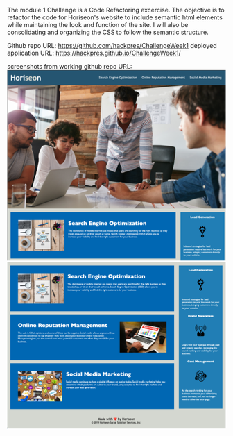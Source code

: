 The module 1 Challenge is a Code Refactoring excercise. The objective is to refactor the code for Horiseon's website to include semantic html elements while maintaining the look and function of the site. I will also be consolidating and organizing the CSS to follow the semantic structure.

Github repo URL: https://github.com/hackpres/ChallengeWeek1
deployed application URL: https://hackpres.github.io/ChallengeWeek1/

screenshots from working github repo URL:
![topHalfScreenshot](./assets/images/topHalfScreenshot.png?raw=true "Screenshot 1 of 2")
![bottomHalfScreenshot](./assets/images/bottomHalfScreenshot.png?raw=true "Screenshot 2 of 2")